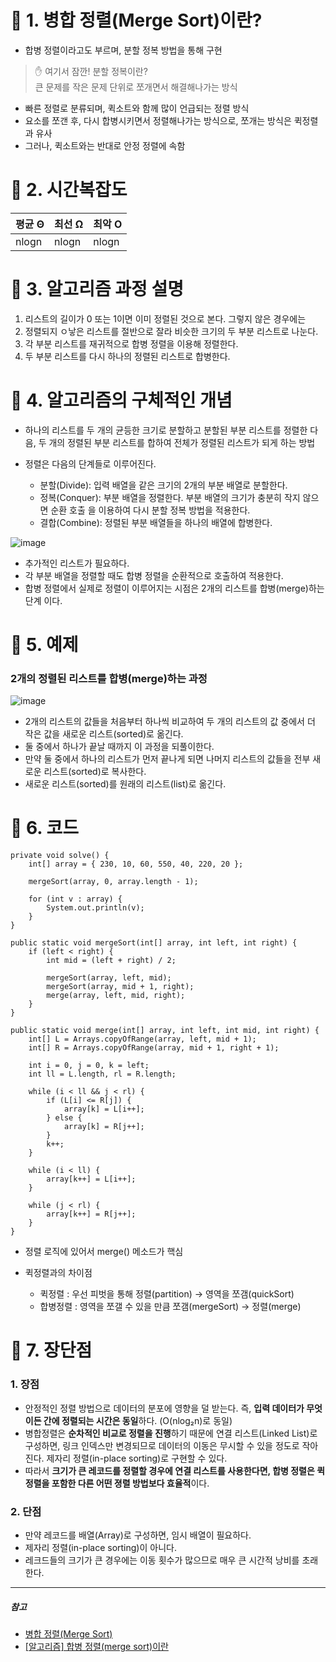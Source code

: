 # 📌 1. 병합 정렬(Merge Sort)이란?

- 합병 정렬이라고도 부르며, 분할 정복 방법을 통해 구현

> ✋ 여기서 잠깐! 분할 정복이란? </br>
> 큰 문제를 작은 문제 단위로 쪼개면서 해결해나가는 방식

- 빠른 정렬로 분류되며, 퀵소트와 함께 많이 언급되는 정렬 방식
- 요소를 쪼갠 후, 다시 합병시키면서 정렬해나가는 방식으로, 쪼개는 방식은 퀵정렬과 유사
- 그러나, 퀵소트와는 반대로 안정 정렬에 속함

# 📌 2. 시간복잡도
|평균 Θ|최선 Ω|최악 O|
|-|-|-|
|nlogn|nlogn|nlogn|


# 📌 3. 알고리즘 과정 설명

1. 리스트의 길이가 0 또는 1이면 이미 정렬된 것으로 본다. 그렇지 않은 경우에는
2. 정렬되지 ㅇ낳은 리스트를 절반으로 잘라 비슷한 크기의 두 부분 리스트로 나눈다.
3. 각 부분 리스트를 재귀적으로 합병 정렬을 이용해 정렬한다.
4. 두 부분 리스트를 다시 하나의 정렬된 리스트로 합병한다.

# 📌 4. 알고리즘의 구체적인 개념

- 하나의 리스트를 두 개의 균등한 크기로 분할하고 분할된 부분 리스트를 정렬한 다음, 두 개의 정렬된 부분 리스트를 합하여 전체가 정렬된 리스트가 되게 하는 방법
- 정렬은 다음의 단계들로 이루어진다.

   - 분할(Divide): 입력 배열을 같은 크기의 2개의 부분 배열로 분할한다.
   - 정복(Conquer): 부분 배열을 정렬한다. 부분 배열의 크기가 충분히 작지 않으면 순환 호출 을 이용하여 다시 분할 정복 방법을 적용한다.
   - 결합(Combine): 정렬된 부분 배열들을 하나의 배열에 합병한다.

![image](https://github.com/SeoYeonBae/CS_study/assets/101535851/dde5d085-bbb5-4cd2-a5db-d8f7c1dacc60)

- 추가적인 리스트가 필요하다.
- 각 부분 배열을 정렬할 때도 합병 정렬을 순환적으로 호출하여 적용한다.
- 합병 정렬에서 실제로 정렬이 이루어지는 시점은 2개의 리스트를 합병(merge)하는 단계 이다.


# 📌 5. 예제

### 2개의 정렬된 리스트를 합병(merge)하는 과정

![image](https://github.com/SeoYeonBae/CS_study/assets/101535851/a704e510-9ecb-499c-96f8-644adf421aa4)

- 2개의 리스트의 값들을 처음부터 하나씩 비교하여 두 개의 리스트의 값 중에서 더 작은 값을 새로운 리스트(sorted)로 옮긴다.
- 둘 중에서 하나가 끝날 때까지 이 과정을 되풀이한다.
- 만약 둘 중에서 하나의 리스트가 먼저 끝나게 되면 나머지 리스트의 값들을 전부 새로운 리스트(sorted)로 복사한다.
- 새로운 리스트(sorted)를 원래의 리스트(list)로 옮긴다.

# 📌 6. 코드

```
private void solve() {
    int[] array = { 230, 10, 60, 550, 40, 220, 20 };
 
    mergeSort(array, 0, array.length - 1);
 
    for (int v : array) {
        System.out.println(v);
    }
}
 
public static void mergeSort(int[] array, int left, int right) {
    if (left < right) {
        int mid = (left + right) / 2;
 
        mergeSort(array, left, mid);
        mergeSort(array, mid + 1, right);
        merge(array, left, mid, right);
    }
}
 
public static void merge(int[] array, int left, int mid, int right) {
    int[] L = Arrays.copyOfRange(array, left, mid + 1);
    int[] R = Arrays.copyOfRange(array, mid + 1, right + 1);
 
    int i = 0, j = 0, k = left;
    int ll = L.length, rl = R.length;
 
    while (i < ll && j < rl) {
        if (L[i] <= R[j]) {
            array[k] = L[i++];
        } else {
            array[k] = R[j++];
        }
        k++;
    }
 
    while (i < ll) {
        array[k++] = L[i++];
    }
 
    while (j < rl) {
        array[k++] = R[j++];
    }
}
```

- 정렬 로직에 있어서 merge() 메소드가 핵심
- 퀵정렬과의 차이점

  - 퀵정렬 : 우선 피벗을 통해 정렬(partition) → 영역을 쪼갬(quickSort)
  - 합병정렬 : 영역을 쪼갤 수 있을 만큼 쪼갬(mergeSort) → 정렬(merge)

# 📌 7. 장단점

### 1. 장점

- 안정적인 정렬 방법으로 데이터의 분포에 영향을 덜 받는다. 즉, **입력 데이터가 무엇이든 간에 정렬되는 시간은 동일**하다. (O(nlog₂n)로 동일)
- 병합정렬은 **순차적인 비교로 정렬을 진행**하기 때문에 연결 리스트(Linked List)로 구성하면, 링크 인덱스만 변경되므로 데이터의 이동은 무시할 수 있을 정도로 작아진다. 제자리 정렬(in-place sorting)로 구현할 수 있다.
- 따라서 **크기가 큰 레코드를 정렬할 경우에 연결 리스트를 사용한다면, 합병 정렬은 퀵 정렬을 포함한 다른 어떤 졍렬 방법보다 효율적**이다.

### 2. 단점

- 만약 레코드를 배열(Array)로 구성하면, 임시 배열이 필요하다.
- 제자리 정렬(in-place sorting)이 아니다.
- 레크드들의 크기가 큰 경우에는 이동 횟수가 많으므로 매우 큰 시간적 낭비를 초래한다.

---

##### 참고

- [병합 정렬(Merge Sort)](https://gyoogle.dev/blog/algorithm/Merge%20Sort.html)
- [[알고리즘] 합병 정렬(merge sort)이란](https://gmlwjd9405.github.io/2018/05/08/algorithm-merge-sort.html)
